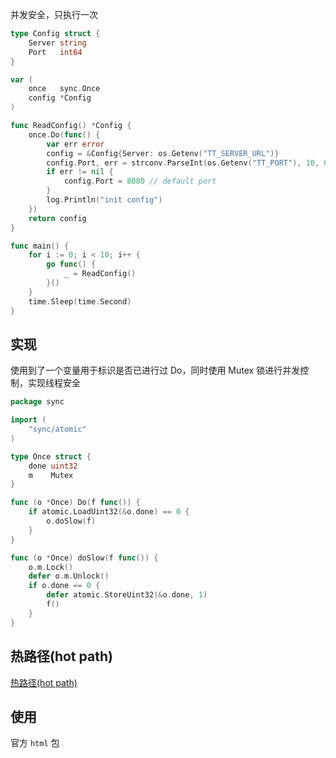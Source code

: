 
并发安全，只执行一次

```go
type Config struct {
	Server string
	Port   int64
}

var (
	once   sync.Once
	config *Config
)

func ReadConfig() *Config {
	once.Do(func() {
		var err error
		config = &Config{Server: os.Getenv("TT_SERVER_URL")}
		config.Port, err = strconv.ParseInt(os.Getenv("TT_PORT"), 10, 0)
		if err != nil {
			config.Port = 8080 // default port
        }
        log.Println("init config")
	})
	return config
}

func main() {
	for i := 0; i < 10; i++ {
		go func() {
			_ = ReadConfig()
		}()
	}
	time.Sleep(time.Second)
}
```

## 实现

使用到了一个变量用于标识是否已进行过 Do，同时使用 Mutex 锁进行并发控制，实现线程安全

```go
package sync

import (
    "sync/atomic"
)

type Once struct {
    done uint32
    m    Mutex
}

func (o *Once) Do(f func()) {
    if atomic.LoadUint32(&o.done) == 0 {
        o.doSlow(f)
    }
}

func (o *Once) doSlow(f func()) {
    o.m.Lock()
    defer o.m.Unlock()
    if o.done == 0 {
        defer atomic.StoreUint32(&o.done, 1)
        f()
    }
}
```

## 热路径(hot path)

[热路径(hot path)](../../学习/热路径(hot%20path).md)


## 使用

官方 `html` 包